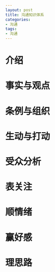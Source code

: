 ```yaml
---
layout: post
title: 沟通知识体系
categories:
- 沟通
tags:
- 沟通
---
```

# **介绍**
# **事实与观点**
# **条例与组织**
# **生动与打动**
# **受众分析**
# **表关注**
# **顺情绪**
# **赢好感**
# **理思路**



